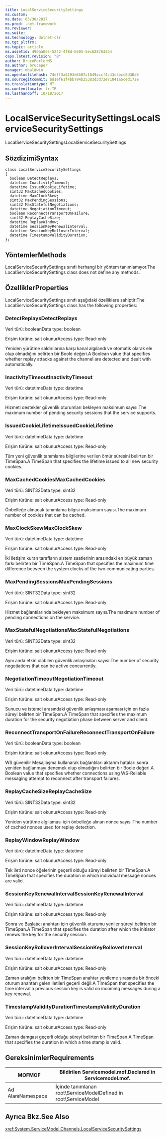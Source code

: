 ```yaml
---
title: LocalServiceSecuritySettings
ms.custom: 
ms.date: 03/30/2017
ms.prod: .net-framework
ms.reviewer: 
ms.suite: 
ms.technology: dotnet-clr
ms.tgt_pltfrm: 
ms.topic: article
ms.assetid: 490aa0e5-5242-4f8d-b505-5ec6287633b4
caps.latest.revision: "8"
author: BrucePerlerMS
ms.author: bruceper
manager: mbaldwin
ms.openlocfilehash: 74eff3a6193e6507c1049accf4c43c3ecc8d30a6
ms.sourcegitcommit: bd1ef61f4bb794b25383d3d72e71041a5ced172e
ms.translationtype: MT
ms.contentlocale: tr-TR
ms.lasthandoff: 10/18/2017
---
```

# <a name="localservicesecuritysettings"></a><span data-ttu-id="e7a41-102">LocalServiceSecuritySettings</span><span class="sxs-lookup"><span data-stu-id="e7a41-102">LocalServiceSecuritySettings</span></span>
<span data-ttu-id="e7a41-103">LocalServiceSecuritySettings</span><span class="sxs-lookup"><span data-stu-id="e7a41-103">LocalServiceSecuritySettings</span></span>  
  
## <a name="syntax"></a><span data-ttu-id="e7a41-104">Sözdizimi</span><span class="sxs-lookup"><span data-stu-id="e7a41-104">Syntax</span></span>  
  
```  
class LocalServiceSecuritySettings  
{  
  boolean DetectReplays;  
  datetime InactivityTimeout;  
  datetime IssuedCookieLifetime;  
  sint32 MaxCachedCookies;  
  datetime MaxClockSkew;  
  sint32 MaxPendingSessions;  
  sint32 MaxStatefulNegotiations;  
  datetime NegotiationTimeout;  
  boolean ReconnectTransportOnFailure;  
  sint32 ReplayCacheSize;  
  datetime ReplayWindow;  
  datetime SessionKeyRenewalInterval;  
  datetime SessionKeyRolloverInterval;  
  datetime TimestampValidityDuration;  
};  
```  
  
## <a name="methods"></a><span data-ttu-id="e7a41-105">Yöntemler</span><span class="sxs-lookup"><span data-stu-id="e7a41-105">Methods</span></span>  
 <span data-ttu-id="e7a41-106">LocalServiceSecuritySettings sınıfı herhangi bir yöntem tanımlamıyor.</span><span class="sxs-lookup"><span data-stu-id="e7a41-106">The LocalServiceSecuritySettings class does not define any methods.</span></span>  
  
## <a name="properties"></a><span data-ttu-id="e7a41-107">Özellikler</span><span class="sxs-lookup"><span data-stu-id="e7a41-107">Properties</span></span>  
 <span data-ttu-id="e7a41-108">LocalServiceSecuritySettings sınıfı aşağıdaki özelliklere sahiptir:</span><span class="sxs-lookup"><span data-stu-id="e7a41-108">The LocalServiceSecuritySettings class has the following properties:</span></span>  
  
### <a name="detectreplays"></a><span data-ttu-id="e7a41-109">DetectReplays</span><span class="sxs-lookup"><span data-stu-id="e7a41-109">DetectReplays</span></span>  
 <span data-ttu-id="e7a41-110">Veri türü: boolean</span><span class="sxs-lookup"><span data-stu-id="e7a41-110">Data type: boolean</span></span>  
  
 <span data-ttu-id="e7a41-111">Erişim türüne: salt okunur</span><span class="sxs-lookup"><span data-stu-id="e7a41-111">Access type: Read-only</span></span>  
  
 <span data-ttu-id="e7a41-112">Yeniden yürütme saldırılarına karşı kanal algılandı ve otomatik olarak ele olup olmadığını belirten bir Boole değeri.</span><span class="sxs-lookup"><span data-stu-id="e7a41-112">A Boolean value that specifies whether replay attacks against the channel are detected and dealt with automatically.</span></span>  
  
### <a name="inactivitytimeout"></a><span data-ttu-id="e7a41-113">InactivityTimeout</span><span class="sxs-lookup"><span data-stu-id="e7a41-113">InactivityTimeout</span></span>  
 <span data-ttu-id="e7a41-114">Veri türü: datetime</span><span class="sxs-lookup"><span data-stu-id="e7a41-114">Data type: datetime</span></span>  
  
 <span data-ttu-id="e7a41-115">Erişim türüne: salt okunur</span><span class="sxs-lookup"><span data-stu-id="e7a41-115">Access type: Read-only</span></span>  
  
 <span data-ttu-id="e7a41-116">Hizmeti destekler güvenlik oturumları bekleyen maksimum sayısı.</span><span class="sxs-lookup"><span data-stu-id="e7a41-116">The maximum number of pending security sessions that the service supports.</span></span>  
  
### <a name="issuedcookielifetime"></a><span data-ttu-id="e7a41-117">IssuedCookieLifetime</span><span class="sxs-lookup"><span data-stu-id="e7a41-117">IssuedCookieLifetime</span></span>  
 <span data-ttu-id="e7a41-118">Veri türü: datetime</span><span class="sxs-lookup"><span data-stu-id="e7a41-118">Data type: datetime</span></span>  
  
 <span data-ttu-id="e7a41-119">Erişim türüne: salt okunur</span><span class="sxs-lookup"><span data-stu-id="e7a41-119">Access type: Read-only</span></span>  
  
 <span data-ttu-id="e7a41-120">Tüm yeni güvenlik tanımlama bilgilerine verilen ömür süresini belirten bir TimeSpan.</span><span class="sxs-lookup"><span data-stu-id="e7a41-120">A TimeSpan that specifies the lifetime issued to all new security cookies.</span></span>  
  
### <a name="maxcachedcookies"></a><span data-ttu-id="e7a41-121">MaxCachedCookies</span><span class="sxs-lookup"><span data-stu-id="e7a41-121">MaxCachedCookies</span></span>  
 <span data-ttu-id="e7a41-122">Veri türü: SINT32</span><span class="sxs-lookup"><span data-stu-id="e7a41-122">Data type: sint32</span></span>  
  
 <span data-ttu-id="e7a41-123">Erişim türüne: salt okunur</span><span class="sxs-lookup"><span data-stu-id="e7a41-123">Access type: Read-only</span></span>  
  
 <span data-ttu-id="e7a41-124">Önbelleğe alınacak tanımlama bilgisi maksimum sayısı.</span><span class="sxs-lookup"><span data-stu-id="e7a41-124">The maximum number of cookies that can be cached.</span></span>  
  
### <a name="maxclockskew"></a><span data-ttu-id="e7a41-125">MaxClockSkew</span><span class="sxs-lookup"><span data-stu-id="e7a41-125">MaxClockSkew</span></span>  
 <span data-ttu-id="e7a41-126">Veri türü: datetime</span><span class="sxs-lookup"><span data-stu-id="e7a41-126">Data type: datetime</span></span>  
  
 <span data-ttu-id="e7a41-127">Erişim türüne: salt okunur</span><span class="sxs-lookup"><span data-stu-id="e7a41-127">Access type: Read-only</span></span>  
  
 <span data-ttu-id="e7a41-128">İki iletişim kuran tarafların sistem saatlerinin arasındaki en büyük zaman farkı belirten bir TimeSpan.</span><span class="sxs-lookup"><span data-stu-id="e7a41-128">A TimeSpan that specifies the maximum time difference between the system clocks of the two communicating parties.</span></span>  
  
### <a name="maxpendingsessions"></a><span data-ttu-id="e7a41-129">MaxPendingSessions</span><span class="sxs-lookup"><span data-stu-id="e7a41-129">MaxPendingSessions</span></span>  
 <span data-ttu-id="e7a41-130">Veri türü: SINT32</span><span class="sxs-lookup"><span data-stu-id="e7a41-130">Data type: sint32</span></span>  
  
 <span data-ttu-id="e7a41-131">Erişim türüne: salt okunur</span><span class="sxs-lookup"><span data-stu-id="e7a41-131">Access type: Read-only</span></span>  
  
 <span data-ttu-id="e7a41-132">Hizmet bağlantılarında bekleyen maksimum sayısı.</span><span class="sxs-lookup"><span data-stu-id="e7a41-132">The maximum number of pending connections on the service.</span></span>  
  
### <a name="maxstatefulnegotiations"></a><span data-ttu-id="e7a41-133">MaxStatefulNegotiations</span><span class="sxs-lookup"><span data-stu-id="e7a41-133">MaxStatefulNegotiations</span></span>  
 <span data-ttu-id="e7a41-134">Veri türü: SINT32</span><span class="sxs-lookup"><span data-stu-id="e7a41-134">Data type: sint32</span></span>  
  
 <span data-ttu-id="e7a41-135">Erişim türüne: salt okunur</span><span class="sxs-lookup"><span data-stu-id="e7a41-135">Access type: Read-only</span></span>  
  
 <span data-ttu-id="e7a41-136">Aynı anda etkin olabilen güvenlik anlaşmaları sayısı.</span><span class="sxs-lookup"><span data-stu-id="e7a41-136">The number of security negotiations that can be active concurrently.</span></span>  
  
### <a name="negotiationtimeout"></a><span data-ttu-id="e7a41-137">NegotiationTimeout</span><span class="sxs-lookup"><span data-stu-id="e7a41-137">NegotiationTimeout</span></span>  
 <span data-ttu-id="e7a41-138">Veri türü: datetime</span><span class="sxs-lookup"><span data-stu-id="e7a41-138">Data type: datetime</span></span>  
  
 <span data-ttu-id="e7a41-139">Erişim türüne: salt okunur</span><span class="sxs-lookup"><span data-stu-id="e7a41-139">Access type: Read-only</span></span>  
  
 <span data-ttu-id="e7a41-140">Sunucu ve istemci arasındaki güvenlik anlaşması aşaması için en fazla süreyi belirten bir TimeSpan.</span><span class="sxs-lookup"><span data-stu-id="e7a41-140">A TimeSpan that specifies the maximum duration for the security negotiation phase between server and client.</span></span>  
  
### <a name="reconnecttransportonfailure"></a><span data-ttu-id="e7a41-141">ReconnectTransportOnFailure</span><span class="sxs-lookup"><span data-stu-id="e7a41-141">ReconnectTransportOnFailure</span></span>  
 <span data-ttu-id="e7a41-142">Veri türü: boolean</span><span class="sxs-lookup"><span data-stu-id="e7a41-142">Data type: boolean</span></span>  
  
 <span data-ttu-id="e7a41-143">Erişim türüne: salt okunur</span><span class="sxs-lookup"><span data-stu-id="e7a41-143">Access type: Read-only</span></span>  
  
 <span data-ttu-id="e7a41-144">WS güvenilir Mesajlaşma kullanarak bağlantıları aktarım hataları sonra yeniden bağlanmayı denemek olup olmadığını belirten bir Boole değeri.</span><span class="sxs-lookup"><span data-stu-id="e7a41-144">A Boolean value that specifies whether connections using WS-Reliable messaging attempt to reconnect after transport failures.</span></span>  
  
### <a name="replaycachesize"></a><span data-ttu-id="e7a41-145">ReplayCacheSize</span><span class="sxs-lookup"><span data-stu-id="e7a41-145">ReplayCacheSize</span></span>  
 <span data-ttu-id="e7a41-146">Veri türü: SINT32</span><span class="sxs-lookup"><span data-stu-id="e7a41-146">Data type: sint32</span></span>  
  
 <span data-ttu-id="e7a41-147">Erişim türüne: salt okunur</span><span class="sxs-lookup"><span data-stu-id="e7a41-147">Access type: Read-only</span></span>  
  
 <span data-ttu-id="e7a41-148">Yeniden yürütme algılaması için önbelleğe alınan nonce sayısı.</span><span class="sxs-lookup"><span data-stu-id="e7a41-148">The number of cached nonces used for replay detection.</span></span>  
  
### <a name="replaywindow"></a><span data-ttu-id="e7a41-149">ReplayWindow</span><span class="sxs-lookup"><span data-stu-id="e7a41-149">ReplayWindow</span></span>  
 <span data-ttu-id="e7a41-150">Veri türü: datetime</span><span class="sxs-lookup"><span data-stu-id="e7a41-150">Data type: datetime</span></span>  
  
 <span data-ttu-id="e7a41-151">Erişim türüne: salt okunur</span><span class="sxs-lookup"><span data-stu-id="e7a41-151">Access type: Read-only</span></span>  
  
 <span data-ttu-id="e7a41-152">Tek ileti nonce öğelerinin geçerli olduğu süreyi belirten bir TimeSpan.</span><span class="sxs-lookup"><span data-stu-id="e7a41-152">A TimeSpan that specifies the duration in which individual message nonces are valid.</span></span>  
  
### <a name="sessionkeyrenewalinterval"></a><span data-ttu-id="e7a41-153">SessionKeyRenewalInterval</span><span class="sxs-lookup"><span data-stu-id="e7a41-153">SessionKeyRenewalInterval</span></span>  
 <span data-ttu-id="e7a41-154">Veri türü: datetime</span><span class="sxs-lookup"><span data-stu-id="e7a41-154">Data type: datetime</span></span>  
  
 <span data-ttu-id="e7a41-155">Erişim türüne: salt okunur</span><span class="sxs-lookup"><span data-stu-id="e7a41-155">Access type: Read-only</span></span>  
  
 <span data-ttu-id="e7a41-156">Sonra ve Başlatıcı anahtarı için güvenlik oturumu yeniler süreyi belirten bir TimeSpan.</span><span class="sxs-lookup"><span data-stu-id="e7a41-156">A TimeSpan that specifies the duration after which the initiator renews the key for the security session.</span></span>  
  
### <a name="sessionkeyrolloverinterval"></a><span data-ttu-id="e7a41-157">SessionKeyRolloverInterval</span><span class="sxs-lookup"><span data-stu-id="e7a41-157">SessionKeyRolloverInterval</span></span>  
 <span data-ttu-id="e7a41-158">Veri türü: datetime</span><span class="sxs-lookup"><span data-stu-id="e7a41-158">Data type: datetime</span></span>  
  
 <span data-ttu-id="e7a41-159">Erişim türüne: salt okunur</span><span class="sxs-lookup"><span data-stu-id="e7a41-159">Access type: Read-only</span></span>  
  
 <span data-ttu-id="e7a41-160">Zaman aralığını belirten bir TimeSpan anahtar yenileme sırasında bir önceki oturum anahtarı gelen iletileri geçerli değil.</span><span class="sxs-lookup"><span data-stu-id="e7a41-160">A TimeSpan that specifies the time interval a previous session key is valid on incoming messages during a key renewal.</span></span>  
  
### <a name="timestampvalidityduration"></a><span data-ttu-id="e7a41-161">TimestampValidityDuration</span><span class="sxs-lookup"><span data-stu-id="e7a41-161">TimestampValidityDuration</span></span>  
 <span data-ttu-id="e7a41-162">Veri türü: datetime</span><span class="sxs-lookup"><span data-stu-id="e7a41-162">Data type: datetime</span></span>  
  
 <span data-ttu-id="e7a41-163">Erişim türüne: salt okunur</span><span class="sxs-lookup"><span data-stu-id="e7a41-163">Access type: Read-only</span></span>  
  
 <span data-ttu-id="e7a41-164">Zaman damgası geçerli olduğu süreyi belirten bir TimeSpan.</span><span class="sxs-lookup"><span data-stu-id="e7a41-164">A TimeSpan that specifies the duration in which a time stamp is valid.</span></span>  
  
## <a name="requirements"></a><span data-ttu-id="e7a41-165">Gereksinimler</span><span class="sxs-lookup"><span data-stu-id="e7a41-165">Requirements</span></span>  
  
|<span data-ttu-id="e7a41-166">MOF</span><span class="sxs-lookup"><span data-stu-id="e7a41-166">MOF</span></span>|<span data-ttu-id="e7a41-167">Bildirilen Servicemodel.mof.</span><span class="sxs-lookup"><span data-stu-id="e7a41-167">Declared in Servicemodel.mof.</span></span>|  
|---------|-----------------------------------|  
|<span data-ttu-id="e7a41-168">Ad Alanı</span><span class="sxs-lookup"><span data-stu-id="e7a41-168">Namespace</span></span>|<span data-ttu-id="e7a41-169">İçinde tanımlanan root\ServiceModel</span><span class="sxs-lookup"><span data-stu-id="e7a41-169">Defined in root\ServiceModel</span></span>|  
  
## <a name="see-also"></a><span data-ttu-id="e7a41-170">Ayrıca Bkz.</span><span class="sxs-lookup"><span data-stu-id="e7a41-170">See Also</span></span>  
 <xref:System.ServiceModel.Channels.LocalServiceSecuritySettings>
